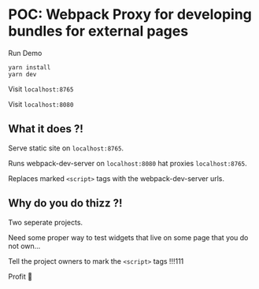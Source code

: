 # POC: Webpack Proxy for developing bundles for external pages

Run Demo

```shell
yarn install
yarn dev
```

Visit `localhost:8765`

Visit `localhost:8080`

## What it does ?!

Serve static site on `localhost:8765`.

Runs webpack-dev-server on  `localhost:8080` hat proxies `localhost:8765`.

Replaces marked `<script>` tags with the webpack-dev-server urls.


## Why do you do thizz ?!

Two seperate projects.

Need some proper way to test widgets that live on some page that you do not own... 

Tell the project owners to mark the `<script>` tags !!!111

Profit 🎉
